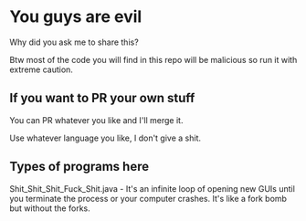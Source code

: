 # You guys are evil
Why did you ask me to share this?

Btw most of the code you will find in this repo will be malicious so run it with extreme caution.

## If you want to PR your own stuff
You can PR whatever you like and I'll merge it.

Use whatever language you like, I don't give a shit.

## Types of programs here
Shit_Shit_Shit_Fuck_Shit.java - It's an infinite loop of opening new GUIs until you terminate the process or your computer crashes. It's like a fork bomb but without the forks.
